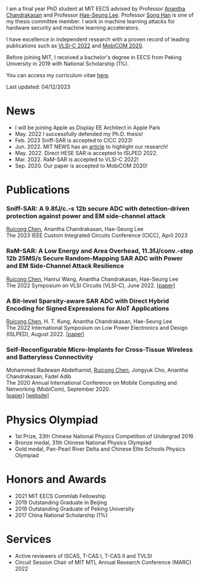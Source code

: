 I am a final year PhD student at MIT EECS advised by Professor [Anantha Chandrakasan](https://chandrakasan.mit.edu/) and Professor [Hae-Seung Lee](https://hslee.mit.edu/). Professor [Song Han](https://songhan.mit.edu/) is one of my thesis committee member. I work in machine learning attacks for hardware security and machine learning accelerators.

I have excellence in independent research with a proven record of leading publications such as [VLSI-C 2022](https://ieeexplore.ieee.org/document/9830365) and [MobiCOM 2020](https://dl.acm.org/doi/abs/10.1145/3372224.3419216).

Before joining MIT, I received a bachelor's degree in EECS from Peking University in 2019 with National Scholarship (1%).

You can access my curriculum vitae [here](misc/CV_Ruicong_Chen.pdf).

Last updated: 04/12/2023

# News

*  I will be joining Apple as Display EE Architect in Apple Park
*  May. 2022 I successfully defended my Ph.D. thesis!
*  Feb. 2023 Sniff-SAR is accepted to CICC 2023!
*  Jun. 2022. MIT NEWS has an [article](https://news.mit.edu/2022/analog-digital-converter-attack-side-channel-0614) to highlight our research!
*  May. 2022. Direct HESE SAR is accepted to ISLPED 2022.  
*  Mar. 2022. RaM-SAR is accepted to VLSI-C 2022!  
*  Sep. 2020. Our paper is accepted to MobiCOM 2020!  

# Publications

### **Sniff-SAR: A 9.8fJ/c.-s 12b secure ADC with detection-driven protection against power and EM side-channel attack**
<u>Ruicong Chen</u>, Anantha Chandrakasan, Hae-Seung Lee <br>
The 2023 IEEE Custom Integrated Circuits Conference (CICC), April 2023

### **RaM-SAR: A Low Energy and Area Overhead, 11.3fJ/conv.-step 12b 25MS/s Secure Random-Mapping SAR ADC with Power and EM Side-Channel Attack Resilience**
<u>Ruicong Chen</u>, Hanrui Wang, Anantha Chandrakasan, Hae-Seung Lee <br>
The 2022 Symposium on VLSI Circuits (VLSI-C), June 2022. 
[[paper]](https://ieeexplore.ieee.org/document/9830365) 

### **A Bit-level Sparsity-aware SAR ADC with Direct Hybrid Encoding for Signed Expressions for AIoT Applications**
<u>Ruicong Chen</u>, H. T. Kung, Anantha Chandrakasan, Hae-Seung Lee <br> 
The 2022 International Symposium on Low Power Electronics and Design (ISLPED), August 2022. 
[[paper]](https://dl.acm.org/doi/abs/10.1145/3531437.3539700) 

### **Self-Reconfigurable Micro-Implants for Cross-Tissue Wireless and Batteryless Connectivity**
Mohammed Radewan Abdelhamid, <u>Ruicong Chen</u>, Jongyuk Cho, Anantha Chandrakasan, Fadel Adib <br> 
The 2020 Annual International Conference on Mobile Computing and Networking (MobiCom), September 2020.  
[[paper]](https://dl.acm.org/doi/abs/10.1145/3372224.3419216) [[website]](https://www.media.mit.edu/projects/umedic/overview/)

# Physics Olympiad

* 1st Prize, 33th Chinese National Physics Competition of Undergrad 2016
* Bronze medal, 31th Chinese National Physics Olympiad
* Gold medal, Pan-Pearl River Delta and Chinese Elite Schools Physics Olympiad

# Honors and Awards

*  2021 MIT EECS Commlab Fellowship  
*  2019 Outstanding Graduate in Beijing  
*  2019 Outstanding Graduate of Peking University  
*  2017 China National Scholarship (1%) 

# Services

*  Active reviewers of ISCAS, T-CAS I, T-CAS II and TVLSI
*  Circuit Session Chair of MIT MTL Annual Research Conference (MARC) 2022


